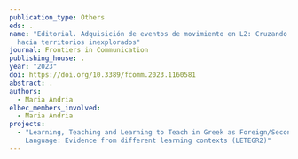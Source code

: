 ```yaml
---
publication_type: Others
eds: .
name: "Editorial. Adquisición de eventos de movimiento en L2: Cruzando fronteras
  hacia territorios inexplorados"
journal: Frontiers in Communication
publishing_house: .
year: "2023"
doi: https://doi.org/10.3389/fcomm.2023.1160581
abstract: .
authors:
  - Maria Andria
elbec_members_involved:
  - Maria Andria
projects:
  - "Learning, Teaching and Learning to Teach in Greek as Foreign/Second
    Language: Evidence from different learning contexts (LETEGR2)"
---
```

